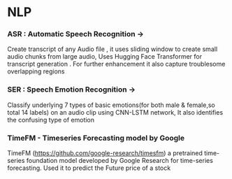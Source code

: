 # NLP

### ASR : Automatic Speech Recognition ->

Create transcript of any Audio file , it uses sliding window to create small audio chunks from large audio, Uses Hugging Face Transformer for transcript generation . For further enhancement it also capture troublesome overlapping regions


### SER : Speech Emotion Recognition ->

Classify underlying 7 types of basic emotions(for both male & female,so total 14 labels) on an audio clip using CNN-LSTM network, It also identifies the confusing type of emotion


### TimeFM - Timeseries Forecasting model by Google
TimeFM (https://github.com/google-research/timesfm) a pretrained time-series foundation model developed by Google Research for time-series forecasting.
Used it to predict the Future price of a stock
